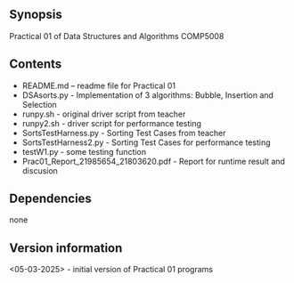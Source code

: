 ## Synopsis
Practical 01 of Data Structures and Algorithms COMP5008
 
## Contents
- README.md – readme file for Practical 01
- DSAsorts.py - Implementation of 3 algorithms: Bubble, Insertion and Selection
- runpy.sh - original driver script from teacher
- runpy2.sh - driver script for performance testing
- SortsTestHarness.py - Sorting Test Cases from teacher
- SortsTestHarness2.py - Sorting Test Cases for performance testing
- testW1.py - some testing function
- Prac01_Report_21985654_21803620.pdf - Report for runtime result and discusion

## Dependencies
none
 
## Version information
<05-03-2025> - initial version of Practical 01 programs

